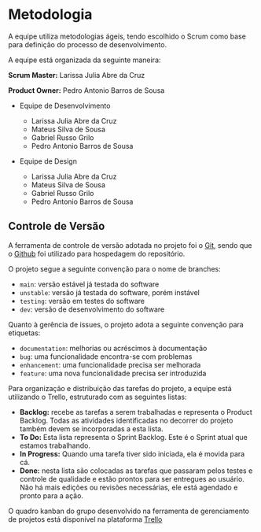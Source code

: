 
# Metodologia

A equipe utiliza metodologias ágeis, tendo escolhido o Scrum como base para definição do processo de desenvolvimento.

A equipe está organizada da seguinte maneira:

**Scrum Master:** Larissa Julia Abre da Cruz

**Product Owner:** Pedro Antonio Barros de Sousa
* Equipe de Desenvolvimento
  * Larissa Julia Abre da Cruz
  * Mateus Silva de Sousa
  * Gabriel Russo Grilo
  * Pedro Antonio Barros de Sousa

* Equipe de Design
  * Larissa Julia Abre da Cruz
  * Mateus Silva de Sousa
  * Gabriel Russo Grilo
  * Pedro Antonio Barros de Sousa

## Controle de Versão

A ferramenta de controle de versão adotada no projeto foi o [Git](https://git-scm.com/), sendo que o [Github](https://github.com) foi utilizado para hospedagem do repositório.

O projeto segue a seguinte convenção para o nome de branches:

- `main`: versão estável já testada do software
- `unstable`: versão já testada do software, porém instável
- `testing`: versão em testes do software
- `dev`: versão de desenvolvimento do software

Quanto à gerência de issues, o projeto adota a seguinte convenção para etiquetas:

- `documentation`: melhorias ou acréscimos à documentação
- `bug`: uma funcionalidade encontra-se com problemas
- `enhancement`: uma funcionalidade precisa ser melhorada
- `feature`: uma nova funcionalidade precisa ser introduzida

Para organização e distribuição das tarefas do projeto, a equipe está utilizando o Trello, estruturado com as seguintes listas: 

* **Backlog:** recebe as tarefas a serem trabalhadas e representa o Product Backlog. Todas as atividades identificadas no decorrer do projeto também devem se incorporadas a esta lista.
* **To Do:** Esta lista representa o Sprint Backlog. Este é o Sprint atual que estamos trabalhando.
* **In Progress:** Quando uma tarefa tiver sido iniciada, ela é movida para cá.
* **Done:** nesta lista são colocadas as tarefas que passaram pelos testes e controle de qualidade e estão prontos para ser entregues ao usuário. Não há mais edições ou revisões necessárias, ele está agendado e pronto para a ação. 

O quadro kanban do grupo desenvolvido na ferramenta de gerenciamento de projetos está disponível na plataforma [Trello](https://trello.com/b/wwBtTczf/pagebuddy)
